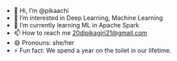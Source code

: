 - 👋 Hi, I’m @pikaachi
- 👀 I’m interested in Deep Learning, Machine Learning
- 🌱 I’m currently learning ML in Apache Spark
- 📫 How to reach me 20dipikagiri21@gmail.com
- 😄 Pronouns: she/her
- ⚡ Fun fact: We spend a year on the toilet in our lifetime.

<!---
pikaachi/pikaachi is a ✨ special ✨ repository because its `README.md` (this file) appears on your GitHub profile.
You can click the Preview link to take a look at your changes.
--->
